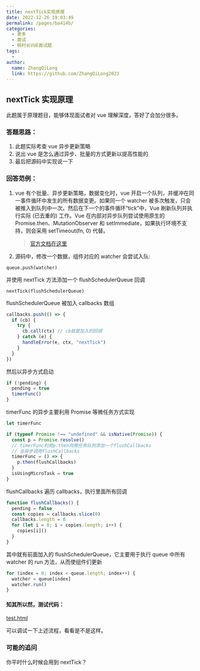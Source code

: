 ```yaml
---
title: nextTick实现原理
date: 2022-12-26 19:03:49
permalink: /pages/ba414b/
categories:
  - 更多
  - 面试
  - 杨村长VUE面试题
tags:
  -
author:
  name: ZhangQiLong
  link: https://github.com/ZhangQiLong2023
---
```


## nextTick 实现原理

此题属于原理题目，能够体现面试者对 vue 理解深度，答好了会加分很多。

### 答题思路：

1. 此题实际考查 vue 异步更新策略
2. 说出 vue 是怎么通过异步、批量的方式更新以提高性能的
3. 最后把源码中实现说一下

### 回答范例：

1. vue 有个批量、异步更新策略，数据变化时，vue 开启一个队列，并缓冲在同一事件循环中发生的所有数据变更。如果同一个 watcher 被多次触发，只会被推入到队列中一次。然后在下一个的事件循环“tick”中，Vue 刷新队列并执行实际 (已去重的) 工作。Vue 在内部对异步队列尝试使用原生的 Promise.then、MutationObserver 和 setImmediate，如果执行环境不支持，则会采用 setTimeout(fn, 0) 代替。

   > [官方文档在这里](https://cn.vuejs.org/v2/guide/reactivity.html#%E5%BC%82%E6%AD%A5%E6%9B%B4%E6%96%B0%E9%98%9F%E5%88%97)

2. 源码中，修改一个数据，组件对应的 watcher 会尝试入队:

```
queue.push(watcher)
```

并使用 nextTick 方法添加一个 flushSchedulerQueue 回调

```
nextTick(flushSchedulerQueue)
```

flushSchedulerQueue 被加入 callbacks 数组

```js
callbacks.push(() => {
  if (cb) {
    try {
      cb.call(ctx) // cb就是加入的回调
    } catch (e) {
      handleError(e, ctx, "nextTick")
    }
  }
})
```

然后以异步方式启动

```js
if (!pending) {
  pending = true
  timerFunc()
}
```

timerFunc 的异步主要利用 Promise 等微任务方式实现

```js
let timerFunc

if (typeof Promise !== "undefined" && isNative(Promise)) {
  const p = Promise.resolve()
  // timerFunc利用p.then向微任务队列添加一个flushCallbacks
  // 会异步调用flushCallbacks
  timerFunc = () => {
    p.then(flushCallbacks)
  }
  isUsingMicroTask = true
}
```

flushCallbacks 遍历 callbacks，执行里面所有回调

```js
function flushCallbacks() {
  pending = false
  const copies = callbacks.slice(0)
  callbacks.length = 0
  for (let i = 0; i < copies.length; i++) {
    copies[i]()
  }
}
```

其中就有前面加入的 flushSchedulerQueue，它主要用于执行 queue 中所有 watcher 的 run 方法，从而使组件们更新

```js
for (index = 0; index < queue.length; index++) {
  watcher = queue[index]
  watcher.run()
}
```

#### 知其所以然，测试代码：

[test.html](http://zql.eu5.org/images/qlBlog_images/%E9%9D%A2%E8%AF%95%E9%A2%98/%E6%9D%A8%E6%9D%91%E9%95%BFVue%E9%9D%A2%E8%AF%95%E9%A2%98/test.html)

可以调试一下上述流程，看看是不是这样。

### 可能的追问

你平时什么时候会用到 nextTick？

